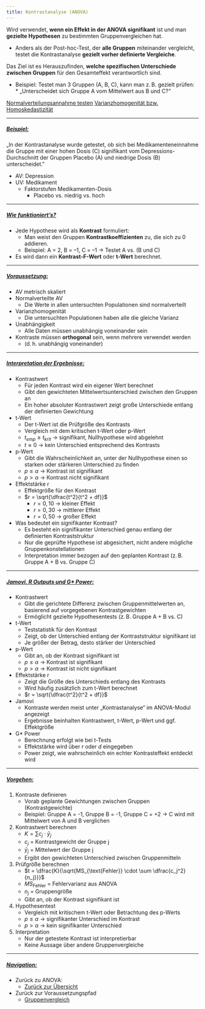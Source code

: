 ```yaml
---
title: Kontrastanalyse (ANOVA)
---
```


Wird verwendet, **wenn ein Effekt in der ANOVA signifikant** ist und man **gezielte Hypothesen** zu bestimmten Gruppenvergleichen hat.

* Anders als der Post-hoc-Test, der **alle Gruppen** miteinander vergleicht, testet die Kontrastanalyse **gezielt vorher definierte Vergleiche**.

Das Ziel ist es Herauszufinden, **welche spezifischen Unterschiede zwischen Gruppen** für den Gesamteffekt verantwortlich sind.

* Beispiel: Testet man 3 Gruppen (A, B, C), kann man z. B. gezielt prüfen:  
  \* „Unterscheidet sich Gruppe A vom Mittelwert aus B und C?“

[Normalverteilungsannahme testen](/normalverteilungsannahme-testen)
[Varianzhomogenität bzw. Homoskedastizität](/varianzhomogenitaet-bzw-homoskedastizitaet)

---

##### <u>Beispiel:</u>

„In der Kontrastanalyse wurde getestet, ob sich bei Medikamenteneinnahme die Gruppe mit einer hohen Dosis (C) signifikant vom Depressions-Durchschnitt der Gruppen Placebo (A) und niedrige Dosis (B) unterscheidet."

* AV: Depression
* UV: Medikament
  * Faktorstufen Medikamenten-Dosis
    * Placebo vs. niedrig vs. hoch

---

##### <u>Wie funktioniert’s?</u>

* Jede Hypothese wird als **Kontrast** formuliert:
  * Man weist den Gruppen **Kontrastkoeffizienten** zu, die sich zu 0 addieren.
  * Beispiel: A = 2, B = –1, C = –1 → Testet A vs. (B und C)
* Es wird dann ein **Kontrast-F-Wert** oder **t-Wert** berechnet.

---

##### <u>Voraussetzung:</u>

* AV metrisch skaliert
* Normalverteilte AV
  * Die Werte in allen untersuchten Populationen sind normalverteilt
* Varianzhomogenität
  * Die untersuchten Populationen haben alle die gleiche Varianz
* Unabhängigkeit
  * Alle Daten müssen unabhängig voneinander sein
* Kontraste müssen **orthogonal** sein, wenn mehrere verwendet werden
  * (d. h. unabhängig voneinander)

---

##### <u>Interpretation der Ergebnisse:</u>

* Kontrastwert
  * Für jeden Kontrast wird ein eigener Wert berechnet
  * Gibt den gewichteten Mittelwertsunterschied zwischen den Gruppen an
  * Ein hoher absoluter Kontrastwert zeigt große Unterschiede entlang der definierten Gewichtung
* t-Wert
  * Der t-Wert ist die Prüfgröße des Kontrasts
  * Vergleich mit dem kritischen t-Wert oder p-Wert
  * $t_{emp} \ge t_{krit}$ → signifikant, Nullhypothese wird abgelehnt
  * $t \approx 0$ → kein Unterschied entsprechend des Kontrasts
* p-Wert
  * Gibt die Wahrscheinlichkeit an, unter der Nullhypothese einen so starken oder stärkeren Unterschied zu finden
  * $p \le \alpha$ → Kontrast ist signifikant
  * $p > \alpha$ → Kontrast nicht signifikant
* Effektstärke r
  * Effektgröße für den Kontrast
  * $r = \sqrt{\dfrac{t^2}{t^2 + df}}$
    * $r = 0{,}10$ → kleiner Effekt
    * $r = 0{,}30$ → mittlerer Effekt
    * $r = 0{,}50$ → großer Effekt
* Was bedeutet ein signifikanter Kontrast?
  * Es besteht ein signifikanter Unterschied genau entlang der definierten Kontraststruktur
  * Nur die geprüfte Hypothese ist abgesichert, nicht andere mögliche Gruppenkonstellationen
  * Interpretation immer bezogen auf den geplanten Kontrast (z. B. Gruppe A + B vs. Gruppe C)

---

##### <u>Jamovi, R Outputs und G\* Power:</u>

* Kontrastwert
  * Gibt die gerichtete Differenz zwischen Gruppenmittelwerten an, basierend auf vorgegebenen Kontrastgewichten
  * Ermöglicht gezielte Hypothesentests (z. B. Gruppe A + B vs. C)
* t-Wert
  * Teststatistik für den Kontrast
  * Zeigt, ob der Unterschied entlang der Kontraststruktur signifikant ist
  * Je größer der Betrag, desto stärker der Unterschied
* p-Wert
  * Gibt an, ob der Kontrast signifikant ist
  * $p \le \alpha$ → Kontrast ist signifikant
  * $p > \alpha$ → Kontrast ist nicht signifikant
* Effektstärke r
  * Zeigt die Größe des Unterschieds entlang des Kontrasts
  * Wird häufig zusätzlich zum t-Wert berechnet
  * $r = \sqrt{\dfrac{t^2}{t^2 + df}}$
* Jamovi
  * Kontraste werden meist unter „Kontrastanalyse“ im ANOVA-Modul angezeigt
  * Ergebnisse beinhalten Kontrastwert, t-Wert, p-Wert und ggf. Effektgröße
* G\* Power
  * Berechnung erfolgt wie bei t-Tests
  * Effektstärke wird über $r$ oder $d$ eingegeben
  * Power zeigt, wie wahrscheinlich ein echter Kontrasteffekt entdeckt wird

---

##### <u>Vorgehen:</u>

1. Kontraste definieren
   * Vorab geplante Gewichtungen zwischen Gruppen (Kontrastgewichte)
   * Beispiel: Gruppe A = -1, Gruppe B = -1, Gruppe C = +2 → C wird mit Mittelwert von A und B verglichen
1. Kontrastwert berechnen
   * $K = \sum c_j \cdot \bar{y}_j$
   * $c_j$ = Kontrastgewicht der Gruppe j
   * $\bar{y}_j$ = Mittelwert der Gruppe j
   * Ergibt den gewichteten Unterschied zwischen Gruppenmitteln
1. Prüfgröße berechnen
   * $t = \dfrac{K}{\sqrt{MS_{\text{Fehler}} \cdot \sum \dfrac{c_j^2}{n_j}}}$
   * $MS_{\text{Fehler}}$ = Fehlervarianz aus ANOVA
   * $n_j$ = Gruppengröße
   * Gibt an, ob der Kontrast signifikant ist
1. Hypothesentest
   * Vergleich mit kritischem t-Wert oder Betrachtung des p-Werts
   * $p \le \alpha$ → signifikanter Unterschied im Kontrast
   * $p > \alpha$ → kein signifikanter Unterschied
1. Interpretation
   * Nur der getestete Kontrast ist interpretierbar
   * Keine Aussage über andere Gruppenvergleiche

---

##### <u>Navigation:</u>

* Zurück zu ANOVA:
  * [Zurück zur Übersicht](/anova)
* Zurück zur Voraussetzungspfad
  * [Gruppenvergleich](/gruppenvergleich)
